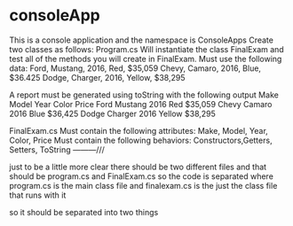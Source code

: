 # consoleApp


This is a console application and the namespace is ConsoleApps Create two classes as follows: 
Program.cs Will instantiate the class FinalExam and test all of the methods you will create in FinalExam. 
Must use the following data: 
Ford, Mustang, 2016, Red, $35,059 Chevy, Camaro, 2016, Blue, $36.425 Dodge, Charger, 2016, Yellow, $38,295 

A report must be generated using toString with the following output Make Model Year Color Price Ford Mustang 2016 Red $35,059 Chevy Camaro 2016 Blue $36,425 Dodge Charger 2016 Yellow $38,295 

FinalExam.cs Must contain the following attributes:
 Make, Model, Year, Color, Price Must contain the following behaviors: Constructors,Getters, Setters, ToString
———///


just to be a little more clear there should be two different files and that should be program.cs and FinalExam.cs so the code is separated where program.cs is the main class file and finalexam.cs is the just the class file that runs with it

so it should be separated into two things

